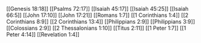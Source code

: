 [[Genesis 18:18]]
[[Psalms 72:17]]
[[Isaiah 45:17]]
[[Isaiah 45:25]]
[[Isaiah 66:5]]
[[John 17:10]]
[[John 17:21]]
[[Romans 1:7]]
[[1 Corinthians 1:4]]
[[2 Corinthians 8:9]]
[[2 Corinthians 13:4]]
[[Philippians 2:9]]
[[Philippians 3:9]]
[[Colossians 2:9]]
[[2 Thessalonians 1:10]]
[[Titus 2:11]]
[[1 Peter 1:7]]
[[1 Peter 4:14]]
[[Revelation 1:4]]
